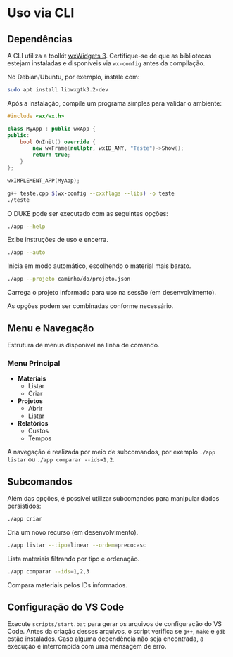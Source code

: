 # Uso via CLI

## Dependências

A CLI utiliza a toolkit [wxWidgets 3](https://www.wxwidgets.org). Certifique-se de que as
bibliotecas estejam instaladas e disponíveis via `wx-config` antes da compilação.

No Debian/Ubuntu, por exemplo, instale com:

```sh
sudo apt install libwxgtk3.2-dev
```

Após a instalação, compile um programa simples para validar o ambiente:

```cpp
#include <wx/wx.h>

class MyApp : public wxApp {
public:
    bool OnInit() override {
        new wxFrame(nullptr, wxID_ANY, "Teste")->Show();
        return true;
    }
};

wxIMPLEMENT_APP(MyApp);
```

```sh
g++ teste.cpp $(wx-config --cxxflags --libs) -o teste
./teste
```

O DUKE pode ser executado com as seguintes opções:

```bash
./app --help
```
Exibe instruções de uso e encerra.

```bash
./app --auto
```
Inicia em modo automático, escolhendo o material mais barato.

```bash
./app --projeto caminho/do/projeto.json
```
Carrega o projeto informado para uso na sessão (em desenvolvimento).

As opções podem ser combinadas conforme necessário.

## Menu e Navegação

Estrutura de menus disponível na linha de comando.

### Menu Principal

- **Materiais**
  - Listar
  - Criar
- **Projetos**
  - Abrir
  - Listar
- **Relatórios**
  - Custos
  - Tempos

A navegação é realizada por meio de subcomandos, por exemplo `./app listar` ou `./app comparar --ids=1,2`.

## Subcomandos

Além das opções, é possível utilizar subcomandos para manipular dados persistidos:

```bash
./app criar
```
Cria um novo recurso (em desenvolvimento).

```bash
./app listar --tipo=linear --ordem=preco:asc
```
Lista materiais filtrando por tipo e ordenação.

```bash
./app comparar --ids=1,2,3
```
Compara materiais pelos IDs informados.

## Configuração do VS Code

Execute `scripts/start.bat` para gerar os arquivos de configuração do VS Code.
Antes da criação desses arquivos, o script verifica se `g++`, `make` e `gdb`
estão instalados. Caso alguma dependência não seja encontrada, a execução é
interrompida com uma mensagem de erro.
